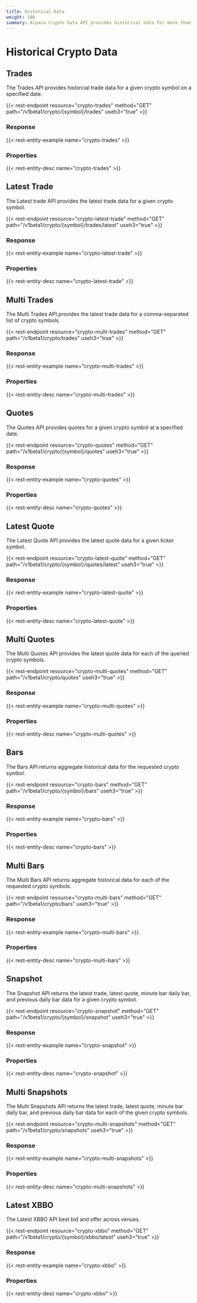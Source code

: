 ```yaml
---
title: Historical Data
weight: 100
summary: Alpaca Crypto Data API provides historical data for more than 5 years.
---
```


# Historical Crypto Data

## Trades

The Trades API provides historcial trade data for a given crypto symbol on a specified date.

{{< rest-endpoint resource="crypto-trades" method="GET" path="/v1beta1/crypto/{symbol}/trades" useh3="true" >}}

### Response

{{< rest-entity-example name="crypto-trades" >}}

### Properties

{{< rest-entity-desc name="crypto-trades" >}}

## Latest Trade

The Latest trade API provides the latest trade data for a given crypto symbol.

{{< rest-endpoint resource="crypto-latest-trade" method="GET" path="/v1beta1/crypto/{symbol}/trades/latest" useh3="true" >}}

### Response

{{< rest-entity-example name="crypto-latest-trade" >}}

### Properties

{{< rest-entity-desc name="crypto-latest-trade" >}}

## Multi Trades

The Multi Trades API provides the latest trade data for a comma-separated list of crypto symbols.

{{< rest-endpoint resource="crypto-multi-trades" method="GET" path="/v1beta1/crypto/trades" useh3="true" >}}

### Response

{{< rest-entity-example name="crypto-multi-trades" >}}

### Properties

{{< rest-entity-desc name="crypto-multi-trades" >}}

## Quotes

The Quotes API provides quotes for a given crypto symbol at a specified date.

{{< rest-endpoint resource="crypto-quotes" method="GET" path="/v1beta1/crypto/{symbol}/quotes" useh3="true" >}}

### Response

{{< rest-entity-example name="crypto-quotes" >}}

### Properties

{{< rest-entity-desc name="crypto-quotes" >}}

## Latest Quote

The Latest Quote API provides the latest quote data for a given ticker symbol.

{{< rest-endpoint resource="crypto-latest-quote" method="GET" path="/v1beta1/crypto/{symbol}/quotes/latest" useh3="true" >}}

### Response

{{< rest-entity-example name="crypto-latest-quote" >}}

### Properties

{{< rest-entity-desc name="crypto-latest-quote" >}}

## Multi Quotes

The Multi Quotes API provides the latest quote data for each of the queried crypto symbols.

{{< rest-endpoint resource="crypto-multi-quotes" method="GET" path="/v1beta1/crypto/quotes" useh3="true" >}}

### Response

{{< rest-entity-example name="crypto-multi-quotes" >}}

### Properties

{{< rest-entity-desc name="crypto-multi-quotes" >}}

## Bars

The Bars API returns aggregate historical data for the requested crypto symbol.

{{< rest-endpoint resource="crypto-bars" method="GET" path="/v1beta1/crypto/{symbol}/bars" useh3="true" >}}

### Response

{{< rest-entity-example name="crypto-bars" >}}

### Properties

{{< rest-entity-desc name="crypto-bars" >}}

## Multi Bars

The Multi Bars API returns aggregate historical data for each of the requested crypto symbols.

{{< rest-endpoint resource="crypto-multi-bars" method="GET" path="/v1beta1/crypto/bars" useh3="true" >}}

### Response

{{< rest-entity-example name="crypto-multi-bars" >}}

### Properties

{{< rest-entity-desc name="crypto-multi-bars" >}}

## Snapshot

The Snapshot API returns the latest trade, latest quote, minute bar daily bar, and previous daily bar data for a given crypto symbol.

{{< rest-endpoint resource="crypto-snapshot" method="GET" path="/v1beta1/crypto/{symbol}/snapshot" useh3="true" >}}

### Response

{{< rest-entity-example name="crypto-snapshot" >}}

### Properties

{{< rest-entity-desc name="crypto-snapshot" >}}

## Multi Snapshots

The Multi Snapshots API returns the latest trade, latest quote, minute bar daily bar, and previous daily bar data for each of the given crypto symbols.

{{< rest-endpoint resource="crypto-multi-snapshots" method="GET" path="/v1beta1/crypto/snapshots" useh3="true" >}}

### Response

{{< rest-entity-example name="crypto-multi-snapshots" >}}

### Properties

{{< rest-entity-desc name="crypto-multi-snapshots" >}}

## Latest XBBO

The Latest XBBO API best bid and offer across venues.

{{< rest-endpoint resource="crypto-xbbo" method="GET" path="/v1beta1/crypto/{symbol}/xbbo/latest" useh3="true" >}}

### Response

{{< rest-entity-example name="crypto-xbbo" >}}

### Properties

{{< rest-entity-desc name="crypto-xbbo" >}}
